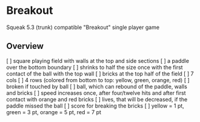 Breakout
========

Squeak 5.3 (trunk) compatible "Breakout" single player game

Overview
--------

[ ] square playing field with walls at the top and side sections
[ ] a paddle over the bottom boundary
  [ ] shrinks to half the size once with the first contact of the ball with the top wall
[ ] bricks at the top half of the field
  [ ] 7 cols
  [ ] 4 rows (colored from bottom to top: yellow, green, orange, red)
  [ ] broken if touched by ball
[ ] ball, which can rebound of the paddle, walls and bricks
  [ ] speed increases once, after four/twelve hits and after first contact with orange and red bricks
[ ] lives, that will be decreased, if the paddle missed the ball
[ ] score for breaking the bricks
  [ ] yellow = 1 pt, green = 3 pt, orange = 5 pt, red = 7 pt
